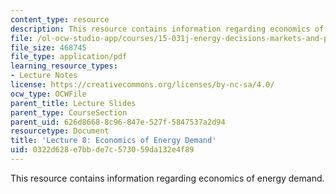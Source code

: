 ```yaml
---
content_type: resource
description: This resource contains information regarding economics of energy demand.
file: /ol-ocw-studio-app/courses/15-031j-energy-decisions-markets-and-policies-spring-2012/0322d628e7bbde7c573059da132e4f89_MIT15_031JS12_lec8.pdf
file_size: 468745
file_type: application/pdf
learning_resource_types:
- Lecture Notes
license: https://creativecommons.org/licenses/by-nc-sa/4.0/
ocw_type: OCWFile
parent_title: Lecture Slides
parent_type: CourseSection
parent_uid: 626d8668-8c96-847e-527f-5847537a2d94
resourcetype: Document
title: 'Lecture 8: Economics of Energy Demand'
uid: 0322d628-e7bb-de7c-5730-59da132e4f89
---
```

This resource contains information regarding economics of energy demand.
